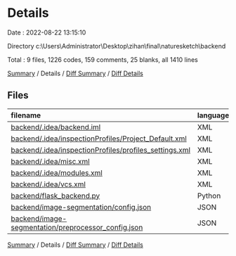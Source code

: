 # Details

Date : 2022-08-22 13:15:10

Directory c:\\Users\\Administrator\\Desktop\\zihan\\final\\naturesketch\\backend

Total : 9 files,  1226 codes, 159 comments, 25 blanks, all 1410 lines

[Summary](results.md) / Details / [Diff Summary](diff.md) / [Diff Details](diff-details.md)

## Files
| filename | language | code | comment | blank | total |
| :--- | :--- | ---: | ---: | ---: | ---: |
| [backend/.idea/backend.iml](/backend/.idea/backend.iml) | XML | 10 | 0 | 0 | 10 |
| [backend/.idea/inspectionProfiles/Project_Default.xml](/backend/.idea/inspectionProfiles/Project_Default.xml) | XML | 715 | 0 | 0 | 715 |
| [backend/.idea/inspectionProfiles/profiles_settings.xml](/backend/.idea/inspectionProfiles/profiles_settings.xml) | XML | 6 | 0 | 0 | 6 |
| [backend/.idea/misc.xml](/backend/.idea/misc.xml) | XML | 7 | 0 | 0 | 7 |
| [backend/.idea/modules.xml](/backend/.idea/modules.xml) | XML | 8 | 0 | 0 | 8 |
| [backend/.idea/vcs.xml](/backend/.idea/vcs.xml) | XML | 6 | 0 | 0 | 6 |
| [backend/flask_backend.py](/backend/flask_backend.py) | Python | 84 | 159 | 23 | 266 |
| [backend/image-segmentation/config.json](/backend/image-segmentation/config.json) | JSON | 372 | 0 | 1 | 373 |
| [backend/image-segmentation/preprocessor_config.json](/backend/image-segmentation/preprocessor_config.json) | JSON | 18 | 0 | 1 | 19 |

[Summary](results.md) / Details / [Diff Summary](diff.md) / [Diff Details](diff-details.md)